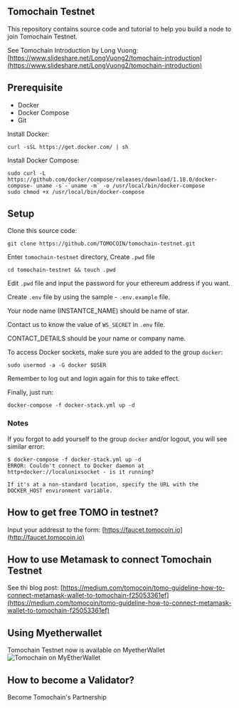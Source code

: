 ## Tomochain Testnet
This repository contains source code and tutorial to help you build a node to join Tomochain Testnet.

See Tomochain Introduction by Long Vuong: [https://www.slideshare.net/LongVuong2/tomochain-introduction](https://www.slideshare.net/LongVuong2/tomochain-introduction)

## Prerequisite
- Docker
- Docker Compose
- Git

Install Docker:
```
curl -sSL https://get.docker.com/ | sh
```
Install Docker Compose:
```
sudo curl -L https://github.com/docker/compose/releases/download/1.18.0/docker-compose-`uname -s`-`uname -m` -o /usr/local/bin/docker-compose
sudo chmod +x /usr/local/bin/docker-compose
```

## Setup

Clone this source code:
```
git clone https://github.com/TOMOCOIN/tomochain-testnet.git
```

Enter `tomochain-testnet` directory, Create `.pwd` file
```
cd tomochain-testnet && touch .pwd
```

Edit `.pwd` file and input the password for your ethereum address if you want.

Create `.env` file by using the sample - `.env.example` file.

Your node name (INSTANTCE_NAME) should be name of star.

Contact us to know the value of `WS_SECRET` in `.env` file.

CONTACT_DETAILS should be your name or company name.

To access Docker sockets, make sure you are added to the group `docker`:

```
sudo usermod -a -G docker $USER
```

Remember to log out and login again for this to take effect.

Finally, just run:
```
docker-compose -f docker-stack.yml up -d
```

### Notes

If you forgot to add yourself to the group `docker` and/or logout, you will see similar error:

```
$ docker-compose -f docker-stack.yml up -d
ERROR: Couldn't connect to Docker daemon at http+docker://localunixsocket - is it running?

If it's at a non-standard location, specify the URL with the DOCKER_HOST environment variable.
```

## How to get free TOMO in testnet?
Input your addresst to the form: [https://faucet.tomocoin.io](http://faucet.tomocoin.io)

## How to use Metamask to connect Tomochain Testnet
See thi blog post: [https://medium.com/tomocoin/tomo-guideline-how-to-connect-metamask-wallet-to-tomochain-f25053361ef](https://medium.com/tomocoin/tomo-guideline-how-to-connect-metamask-wallet-to-tomochain-f25053361ef)

## Using Myetherwallet
Tomochain Testnet now is available on MyetherWallet
![Tomochain on MyEtherWallet](https://scontent.fhan5-3.fna.fbcdn.net/v/t1.0-9/26047000_10208314959310568_4609849091381238429_n.jpg?oh=31ab2499dfbb29fe26db595dbf28818a&oe=5B16E6BE)

## How to become a Validator?
Become Tomochain's Partnership
